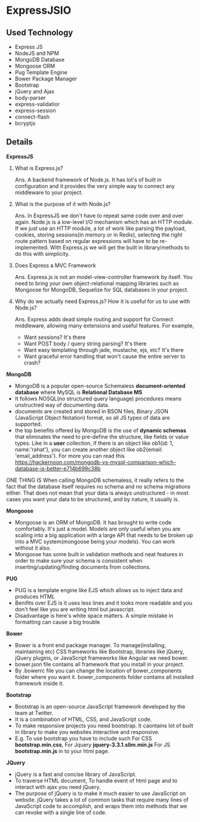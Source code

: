 # ExpressJSIO
## Used Technology
* Express JS                    
* NodeJS and NPM                
* MongoDB Database              
* Mongoose ORM                  
* Pug Template Engine           
* Bower Package Manager         
* Bootstrap
* jQuery and Ajax
* body-parser
* express-validatior
* express-session
* connect-flash
* bcryptjs
## Details
**ExpressJS**
 1) What is Express.js?
 
    Ans. A backend framework of Node.js. It has lot's of built in configuration and it provides the very simple way to connect any middleware to your project.
    
 2) What is the purpose of it with Node.js?
 
    Ans. In ExpressJS we don't have to repeat same code over and over again. Node.js is a low-level I/O mechanism which has an HTTP module. If we just use an HTTP module, a lot of work like parsing the payload, cookies, storing sessions(in memory or in Redis), selecting the right route pattern based on regular expressions will have to be re-implemented. With Express.js we will get the built in library/methods to do this with simplicity.
    
 3) Does Express a MVC Framework
 
    Ans. Express.js is not an model-view-controller framework by itself. You need to bring your own object-relational mapping libraries such as Mongoose for MongoDB, Sequelize for SQL databases in your project.
    
 4) Why do we actually need Express.js? How it is useful for us to use with Node.js?
 
    Ans. Express adds dead simple routing and support for Connect middleware, allowing many extensions and useful features. For example,
    * Want sessions? It's there
    * Want POST body / query string parsing? It's there
    * Want easy templating through jade, mustache, ejs, etc? It's there
    * Want graceful error handling that won't cause the entire server to crash?
    
**MongoDB**

- MongoDB is a popular open-source Schemaless **document-oriented database** where MySQL is **Relational Database MS**
- It follows NOSQL(no structured query language) procedures means unstructred way of documenting data.
- documents are created and stored in BSON files, Binary JSON (JavaScript Object Notation) format, so all JS types of data are supported.
- the top benefits offered by MongoDB is the use of **dynamic schemas** that eliminates the need to pre-define the structure, like fields or value types. Like in a **user** collection, if there is an object like ob1{id: 1, name:'rahat'}, you can create another object like ob2{email: 'email_address'}. For more you can read this https://hackernoon.com/mongodb-vs-mysql-comparison-which-database-is-better-e714b699c38b 
 
 ONE THING IS When calling MongoDB schemaless, it really refers to the fact that the database itself requires no schema and no schema migrations either. That does not mean that your data is always unstructured - in most cases you want your data to be structured, and by nature, it usually is.
 
 **Mongoose**
- Mongoose is an ORM of MongoDB. It has brought to write code comfortably. It's just a model. Models are only useful when you are scaling into a big application with a large API that needs to be broken up into a MVC system(mongoose being your models). You can work without it also.
- Mongoose  has some built in validation methods and neat features in order to make sure your schema is consistent when inserting/updating/finding documents from collections.

**PUG**

- PUG is a template engine like EJS which allows us to inject data and produces HTML
- Benifits over EJS is it uses less lines and it looks more readable and you don't feel like you are writing html but javascript.
- Disadvantage is here's white space matters. A simple mistake in formatting can cause a big trouble

**Bower**

- Bower is a front end package manager. To manage(installing, maintaining etc) CSS frameworks like Bootstrap, libraries like jQuery, jQuery plugins, or JavaScript frameworks like Angular we need bower.
- bower.json file contains all framework that you install in your project.
- By .bowerrc file you can change the location of bower_components folder where you want it. bower_components folder contains all installed framework inside it.

**Bootstrap**

- Bootstrap is an open-source JavaScript framework developed by the team at Twitter.
- It is a combination of HTML, CSS, and JavaScript code.
- To make responsive projects you need bootstrap. It caontains lot of built in library to make you websites interactive and responsive.
- E.g. To use bootstrap you have to include such For CSS **bootstrap.min.css**, For Jquery **jquery-3.3.1.slim.min.js** For JS **bootstrap.min.js** in to your html page.

**JQuery**

- jQuery is a fast and concise library of JavaScript.
- To traverse HTML document, To handle event of html page and to interact with ajax you need jQuery.
- The purpose of jQuery is to make it much easier to use JavaScript on website. jQuery takes a lot of common tasks that require many lines of JavaScript code to accomplish, and wraps them into methods that we can revoke with a single line of code.

